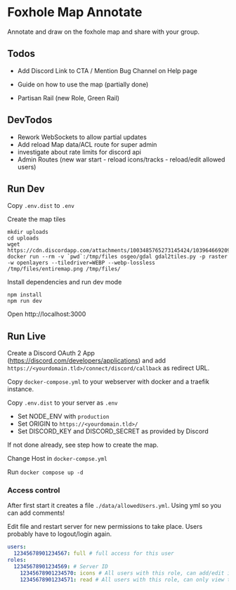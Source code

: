 # Foxhole Map Annotate

Annotate and draw on the foxhole map and share with your group.

## Todos

* Add Discord Link to CTA / Mention Bug Channel on Help page

* Guide on how to use the map (partially done)

* Partisan Rail (new Role, Green Rail)

## DevTodos

* Rework WebSockets to allow partial updates 
* Add reload Map data/ACL route for super admin
* investigate about rate limits for discord api
* Admin Routes (new war start - reload icons/tracks - reload/edit allowed users)

## Run Dev

Copy `.env.dist` to `.env`

Create the map tiles
```
mkdir uploads
cd uploads
wget https://cdn.discordapp.com/attachments/1003485765273145424/1039646692095574046/entiremap.png
docker run --rm -v `pwd`:/tmp/files osgeo/gdal gdal2tiles.py -p raster -w openlayers --tiledriver=WEBP --webp-lossless /tmp/files/entiremap.png /tmp/files/
```

Install dependencies and run dev mode
```
npm install
npm run dev
```

Open http://localhost:3000

## Run Live

Create a Discord OAuth 2 App (https://discord.com/developers/applications) and add `https://<yourdomain.tld>/connect/discord/callback` as redirect URL.

Copy `docker-compose.yml` to your webserver with docker and a traefik instance.

Copy `.env.dist` to your server as `.env`

* Set NODE_ENV with `production`
* Set ORIGIN to `https://<yourdomain.tld>/`
* Set DISCORD_KEY and DISCORD_SECRET as provided by Discord

If not done already, see step how to create the map.

Change Host in `docker-compse.yml`

Run `docker compose up -d`

### Access control

After first start it creates a file `./data/allowedUsers.yml`. Using yml so you can add comments!

Edit file and restart server for new permissions to take place. Users probably have to logout/login again.

```yaml
users:
  12345678901234567: full # full access for this user
roles:
  12345678901234569: # Server ID
    12345678901234570: icons # All users with this role, can add/edit icons
    12345678901234571: read # All users with this role, can only view the map
```
